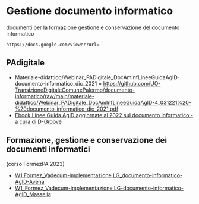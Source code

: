 # Gestione documento informatico
documenti per la formazione gestione e conservazione del documento informatico

`https://docs.google.com/viewer?url=`

## PAdigitale

- Materiale-didattico/Webinar_PADigitale_DocAmInfLineeGuidaAgID-documento-informatico_dic_2021 = https://github.com/UO-TransizioneDigitaleComunePalermo/documento-informatico/raw/main/materiale-didattico/Webinar_PADigitale_DocAmInfLineeGuidaAgID-4_031221%20-%20documento-informatico-dic_2021.pdf
- [Ebook Linee Guida AgID aggiornate al 2022 sul documento informatico - a cura di D-Groove](https://f0a1f.img.musvc3.net/static/60116/documenti/1/Ebook-Linee-guida-2022.pdf)


## Formazione, gestione e conservazione dei documenti informatici 
(corso FormezPA 2023)

- [W1 Formez_Vadecum-implementazione LG_documento-informatico-AgID-Avena](https://github.com/UO-TransizioneDigitaleComunePalermo/documento-informatico/raw/main/Corso_FormezPA-LG-formazione-gestione-conservazione-documento-informatico-edizione_2023/materiali-webinar-1_02_2023/W1%20Formez_Vadecum-implementazione%20LG_documento-informatico-AgID-Avena.pdf)
- [W1_Formez_Vadecum-implementazione LG-documento-informatico-AgID_Massella](https://docs.google.com/viewer?url=https://github.com/UO-TransizioneDigitaleComunePalermo/documento-informatico/raw/main/Corso_FormezPA-LG-formazione-gestione-conservazione-documento-informatico-edizione_2023/materiali-webinar-1_02_2023/W1_Formez_Vadecum-implementazione%20LG-documento-informatico-AgID_Massella.pdf)
